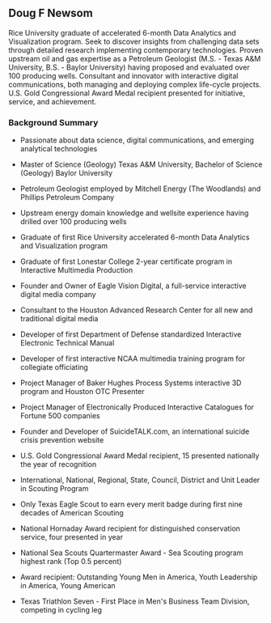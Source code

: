 ## Doug F Newsom

Rice University graduate of accelerated 6-month Data Analytics and Visualization program.  Seek to discover insights from challenging data sets through detailed research implementing contemporary technologies.  Proven upstream oil and gas expertise as a Petroleum Geologist (M.S. - Texas A&M University, B.S. - Baylor University) having proposed and evaluated over 100 producing wells. Consultant and innovator with interactive digital communications, both managing and deploying complex life-cycle projects.  U.S. Gold Congressional Award Medal recipient presented for initiative, service, and achievement.

### Background Summary

* Passionate about data science, digital communications, and emerging analytical technologies

* Master of Science (Geology) Texas A&M University, Bachelor of Science (Geology) Baylor University

* Petroleum Geologist employed by Mitchell Energy (The Woodlands) and Phillips Petroleum Company 

* Upstream energy domain knowledge and wellsite experience having drilled over 100 producing wells

* Graduate of first Rice University accelerated 6-month Data Analytics and Visualization program

* Graduate of first Lonestar College 2-year certificate program in Interactive Multimedia Production

* Founder and Owner of Eagle Vision Digital, a full-service interactive digital media company

* Consultant to the Houston Advanced Research Center for all new and traditional digital media

* Developer of first Department of Defense standardized Interactive Electronic Technical Manual

* Developer of first interactive NCAA multimedia training program for collegiate officiating

* Project Manager of Baker Hughes Process Systems interactive 3D program and Houston OTC Presenter

* Project Manager of Electronically Produced Interactive Catalogues for Fortune 500 companies

* Founder and Developer of SuicideTALK.com, an international suicide crisis prevention website

* U.S. Gold Congressional Award Medal recipient, 15 presented nationally the year of recognition

* International, National, Regional, State, Council, District and Unit Leader in Scouting Program

* Only Texas Eagle Scout to earn every merit badge during first nine decades of American Scouting

* National Hornaday Award recipient for distinguished conservation service, four presented in year

* National Sea Scouts Quartermaster Award - Sea Scouting program highest rank (Top 0.5 percent) 

* Award recipient: Outstanding Young Men in America, Youth Leadership in America, Young American

* Texas Triathlon Seven - First Place in Men's Business Team Division, competing in cycling leg
